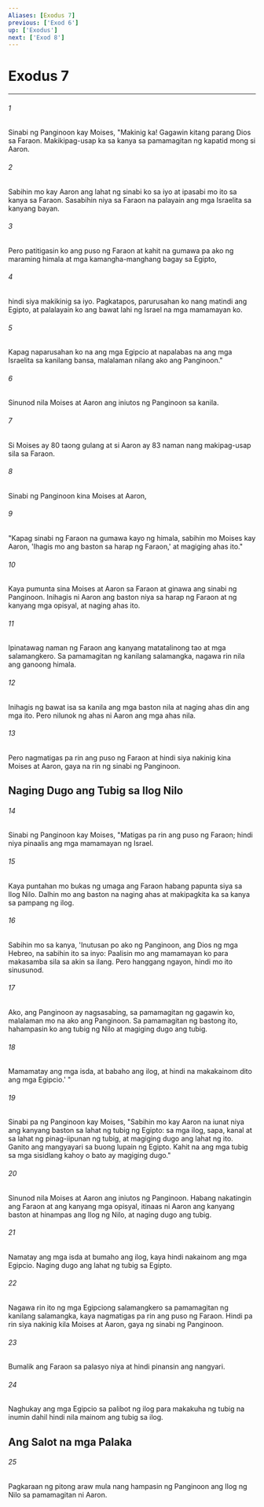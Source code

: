 ```yaml
---
Aliases: [Exodus 7]
previous: ['Exod 6']
up: ['Exodus']
next: ['Exod 8']
---
```

# Exodus 7

***


###### 1 


Sinabi ng Panginoon kay Moises, "Makinig ka! Gagawin kitang parang Dios sa Faraon. Makikipag-usap ka sa kanya sa pamamagitan ng kapatid mong si Aaron. 


###### 2 


Sabihin mo kay Aaron ang lahat ng sinabi ko sa iyo at ipasabi mo ito sa kanya sa Faraon. Sasabihin niya sa Faraon na palayain ang mga Israelita sa kanyang bayan. 


###### 3 


Pero patitigasin ko ang puso ng Faraon at kahit na gumawa pa ako ng maraming himala at mga kamangha-manghang bagay sa Egipto, 


###### 4 


hindi siya makikinig sa iyo. Pagkatapos, parurusahan ko nang matindi ang Egipto, at palalayain ko ang bawat lahi ng Israel na mga mamamayan ko. 


###### 5 


Kapag naparusahan ko na ang mga Egipcio at napalabas na ang mga Israelita sa kanilang bansa, malalaman nilang ako ang Panginoon." 


###### 6 


Sinunod nila Moises at Aaron ang iniutos ng Panginoon sa kanila. 


###### 7 


Si Moises ay 80 taong gulang at si Aaron ay 83 naman nang makipag-usap sila sa Faraon. 


###### 8 


Sinabi ng Panginoon kina Moises at Aaron, 


###### 9 


"Kapag sinabi ng Faraon na gumawa kayo ng himala, sabihin mo Moises kay Aaron, 'Ihagis mo ang baston sa harap ng Faraon,' at magiging ahas ito." 


###### 10 


Kaya pumunta sina Moises at Aaron sa Faraon at ginawa ang sinabi ng Panginoon. Inihagis ni Aaron ang baston niya sa harap ng Faraon at ng kanyang mga opisyal, at naging ahas ito. 


###### 11 


Ipinatawag naman ng Faraon ang kanyang matatalinong tao at mga salamangkero. Sa pamamagitan ng kanilang salamangka, nagawa rin nila ang ganoong himala. 


###### 12 


Inihagis ng bawat isa sa kanila ang mga baston nila at naging ahas din ang mga ito. Pero nilunok ng ahas ni Aaron ang mga ahas nila. 


###### 13 


Pero nagmatigas pa rin ang puso ng Faraon at hindi siya nakinig kina Moises at Aaron, gaya na rin ng sinabi ng Panginoon.

## Naging Dugo ang Tubig sa Ilog Nilo 


###### 14 


Sinabi ng Panginoon kay Moises, "Matigas pa rin ang puso ng Faraon; hindi niya pinaalis ang mga mamamayan ng Israel. 


###### 15 


Kaya puntahan mo bukas ng umaga ang Faraon habang papunta siya sa Ilog Nilo. Dalhin mo ang baston na naging ahas at makipagkita ka sa kanya sa pampang ng ilog. 


###### 16 


Sabihin mo sa kanya, 'Inutusan po ako ng Panginoon, ang Dios ng mga Hebreo, na sabihin ito sa inyo: Paalisin mo ang mamamayan ko para makasamba sila sa akin sa ilang. Pero hanggang ngayon, hindi mo ito sinusunod. 


###### 17 


Ako, ang Panginoon ay nagsasabing, sa pamamagitan ng gagawin ko, malalaman mo na ako ang Panginoon. Sa pamamagitan ng bastong ito, hahampasin ko ang tubig ng Nilo at magiging dugo ang tubig. 


###### 18 


Mamamatay ang mga isda, at babaho ang ilog, at hindi na makakainom dito ang mga Egipcio.' " 


###### 19 


Sinabi pa ng Panginoon kay Moises, "Sabihin mo kay Aaron na iunat niya ang kanyang baston sa lahat ng tubig ng Egipto: sa mga ilog, sapa, kanal at sa lahat ng pinag-iipunan ng tubig, at magiging dugo ang lahat ng ito. Ganito ang mangyayari sa buong lupain ng Egipto. Kahit na ang mga tubig sa mga sisidlang kahoy o bato ay magiging dugo." 


###### 20 


Sinunod nila Moises at Aaron ang iniutos ng Panginoon. Habang nakatingin ang Faraon at ang kanyang mga opisyal, itinaas ni Aaron ang kanyang baston at hinampas ang Ilog ng Nilo, at naging dugo ang tubig. 


###### 21 


Namatay ang mga isda at bumaho ang ilog, kaya hindi nakainom ang mga Egipcio. Naging dugo ang lahat ng tubig sa Egipto. 


###### 22 


Nagawa rin ito ng mga Egipciong salamangkero sa pamamagitan ng kanilang salamangka, kaya nagmatigas pa rin ang puso ng Faraon. Hindi pa rin siya nakinig kila Moises at Aaron, gaya ng sinabi ng Panginoon. 


###### 23 


Bumalik ang Faraon sa palasyo niya at hindi pinansin ang nangyari. 


###### 24 


Naghukay ang mga Egipcio sa palibot ng ilog para makakuha ng tubig na inumin dahil hindi nila mainom ang tubig sa ilog.

## Ang Salot na mga Palaka 


###### 25 


Pagkaraan ng pitong araw mula nang hampasin ng Panginoon ang Ilog ng Nilo sa pamamagitan ni Aaron.
